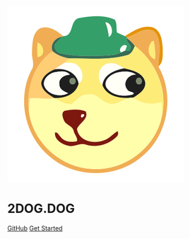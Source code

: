 ![LOGO](dog.svg ':size=150%')

# 2DOG.DOG


[GitHub](https://github.com/docsifyjs/docsify/)
[Get Started](/README.md)